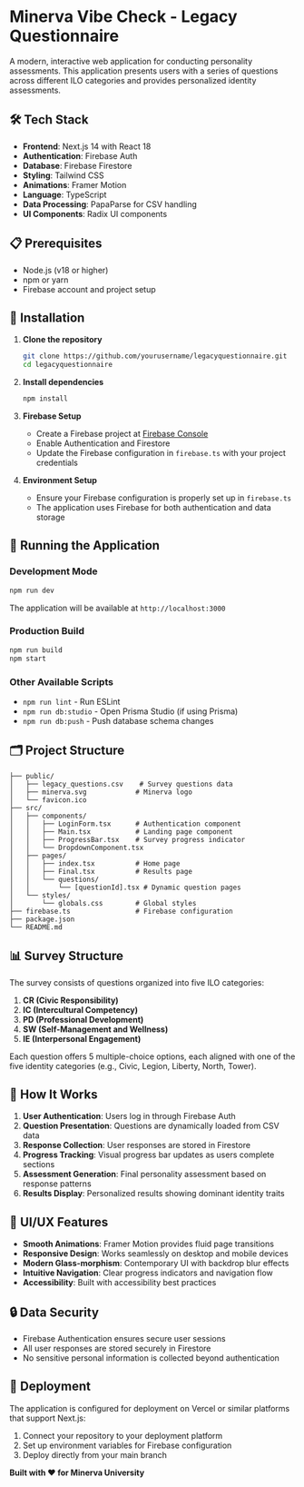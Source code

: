 # Minerva Vibe Check - Legacy Questionnaire

A modern, interactive web application for conducting personality assessments. This application presents users with a series of questions across different ILO categories and provides personalized identity assessments.

## 🛠️ Tech Stack

- **Frontend**: Next.js 14 with React 18
- **Authentication**: Firebase Auth
- **Database**: Firebase Firestore
- **Styling**: Tailwind CSS
- **Animations**: Framer Motion
- **Language**: TypeScript
- **Data Processing**: PapaParse for CSV handling
- **UI Components**: Radix UI components

## 📋 Prerequisites

- Node.js (v18 or higher)
- npm or yarn
- Firebase account and project setup

## 🔧 Installation

1. **Clone the repository**
   ```bash
   git clone https://github.com/yourusername/legacyquestionnaire.git
   cd legacyquestionnaire
   ```

2. **Install dependencies**
   ```bash
   npm install
   ```

3. **Firebase Setup**
   - Create a Firebase project at [Firebase Console](https://console.firebase.google.com/)
   - Enable Authentication and Firestore
   - Update the Firebase configuration in `firebase.ts` with your project credentials

4. **Environment Setup**
   - Ensure your Firebase configuration is properly set up in `firebase.ts`
   - The application uses Firebase for both authentication and data storage

## 🚀 Running the Application

### Development Mode
```bash
npm run dev
```
The application will be available at `http://localhost:3000`

### Production Build
```bash
npm run build
npm start
```

### Other Available Scripts
- `npm run lint` - Run ESLint
- `npm run db:studio` - Open Prisma Studio (if using Prisma)
- `npm run db:push` - Push database schema changes

## 🗂️ Project Structure

```
├── public/
│   ├── legacy_questions.csv    # Survey questions data
│   ├── minerva.svg            # Minerva logo
│   └── favicon.ico
├── src/
│   ├── components/
│   │   ├── LoginForm.tsx      # Authentication component
│   │   ├── Main.tsx           # Landing page component
│   │   ├── ProgressBar.tsx    # Survey progress indicator
│   │   └── DropdownComponent.tsx
│   ├── pages/
│   │   ├── index.tsx          # Home page
│   │   ├── Final.tsx          # Results page
│   │   └── questions/
│   │       └── [questionId].tsx # Dynamic question pages
│   └── styles/
│       └── globals.css        # Global styles
├── firebase.ts                # Firebase configuration
├── package.json
└── README.md
```

## 📊 Survey Structure

The survey consists of questions organized into five ILO categories:

1. **CR (Civic Responsibility)**
2. **IC (Intercultural Competency)** 
3. **PD (Professional Development)** 
4. **SW (Self-Management and Wellness)** 
5. **IE (Interpersonal Engagement)**

Each question offers 5 multiple-choice options, each aligned with one of the five identity categories (e.g., Civic, Legion, Liberty, North, Tower).

## 🔄 How It Works

1. **User Authentication**: Users log in through Firebase Auth
2. **Question Presentation**: Questions are dynamically loaded from CSV data
3. **Response Collection**: User responses are stored in Firestore
4. **Progress Tracking**: Visual progress bar updates as users complete sections
5. **Assessment Generation**: Final personality assessment based on response patterns
6. **Results Display**: Personalized results showing dominant identity traits

## 🎨 UI/UX Features

- **Smooth Animations**: Framer Motion provides fluid page transitions
- **Responsive Design**: Works seamlessly on desktop and mobile devices
- **Modern Glass-morphism**: Contemporary UI with backdrop blur effects
- **Intuitive Navigation**: Clear progress indicators and navigation flow
- **Accessibility**: Built with accessibility best practices

## 🔒 Data Security

- Firebase Authentication ensures secure user sessions
- All user responses are stored securely in Firestore
- No sensitive personal information is collected beyond authentication

## 🚀 Deployment

The application is configured for deployment on Vercel or similar platforms that support Next.js:

1. Connect your repository to your deployment platform
2. Set up environment variables for Firebase configuration
3. Deploy directly from your main branch

**Built with ❤️ for Minerva University**
